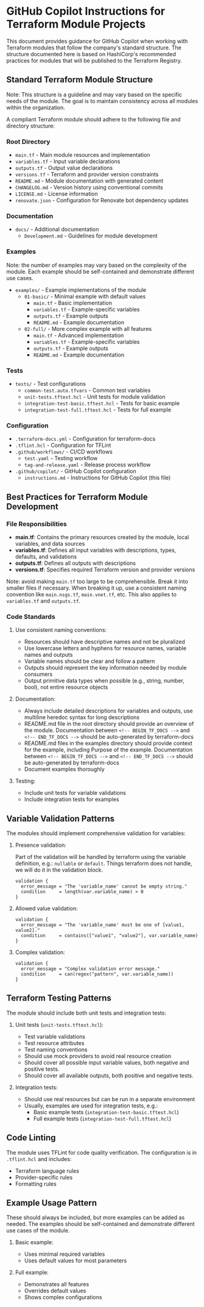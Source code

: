 # GitHub Copilot Instructions for Terraform Module Projects

This document provides guidance for GitHub Copilot when working with Terraform modules that follow the company's standard structure. The structure documented here is based on HashiCorp's recommended practices for modules that will be published to the Terraform Registry.

## Standard Terraform Module Structure

Note: This structure is a guideline and may vary based on the specific needs of the module. The goal is to maintain consistency across all modules within the organization.

A compliant Terraform module should adhere to the following file and directory structure:

### Root Directory

- `main.tf` - Main module resources and implementation
- `variables.tf` - Input variable declarations
- `outputs.tf` - Output value declarations
- `versions.tf` - Terraform and provider version constraints
- `README.md` - Module documentation with generated content
- `CHANGELOG.md` - Version history using conventional commits
- `LICENSE.md` - License information
- `renovate.json` - Configuration for Renovate bot dependency updates

### Documentation

- `docs/` - Additional documentation
  - `Development.md` - Guidelines for module development

### Examples

Note: the number of examples may vary based on the complexity of the module. Each example should be self-contained and demonstrate different use cases.

- `examples/` - Example implementations of the module
  - `01-basic/` - Minimal example with default values
    - `main.tf` - Basic implementation
    - `variables.tf` - Example-specific variables
    - `outputs.tf` - Example outputs
    - `README.md` - Example documentation
  - `02-full/` - More complex example with all features
    - `main.tf` - Advanced implementation
    - `variables.tf` - Example-specific variables
    - `outputs.tf` - Example outputs
    - `README.md` - Example documentation

### Tests

- `tests/` - Test configurations
  - `common-test.auto.tfvars` - Common test variables
  - `unit-tests.tftest.hcl` - Unit tests for module validation
  - `integration-test-basic.tftest.hcl` - Tests for basic example
  - `integration-test-full.tftest.hcl` - Tests for full example

### Configuration

- `.terraform-docs.yml` - Configuration for terraform-docs
- `.tflint.hcl` - Configuration for TFLint
- `.github/workflows/` - CI/CD workflows
  - `test.yaml` - Testing workflow
  - `tag-and-release.yaml` - Release process workflow
- `.github/copilot/` - GitHub Copilot configuration
  - `instructions.md` - Instructions for GitHub Copilot (this file)

## Best Practices for Terraform Module Development

### File Responsibilities

- **main.tf**: Contains the primary resources created by the module, local variables, and data sources
- **variables.tf**: Defines all input variables with descriptions, types, defaults, and validations
- **outputs.tf**: Defines all outputs with descriptions
- **versions.tf**: Specifies required Terraform version and provider versions

Note: avoid making `main.tf` too large to be comprehensible. Break it into smaller files if necessary. When breaking it up, use a consistent naming convention like `main.nsgs.tf`, `main.vnet.tf`, etc. This also applies to `variables.tf` and `outputs.tf`.

### Code Standards

1. Use consistent naming conventions:
   - Resources should have descriptive names and not be pluralized
   - Use lowercase letters and hyphens for resource names, variable names and outputs
   - Variable names should be clear and follow a pattern
   - Outputs should represent the key information needed by module consumers
   - Output primitive data types when possible (e.g., string, number, bool), not entire resource objects

2. Documentation:
   - Always include detailed descriptions for variables and outputs, use multiline heredoc syntax for long descriptions
   - README.md file in the root directory should provide an overview of the module. Documentation between `<!-- BEGIN_TF_DOCS -->` and `<!-- END_TF_DOCS -->` should be auto-generated by terraform-docs
   - README.md files in the examples directory should provide context for the example, including Purpose of the example. Documentation between `<!-- BEGIN_TF_DOCS -->` and `<!-- END_TF_DOCS -->` should be auto-generated by terraform-docs
   - Document examples thoroughly

3. Testing:
   - Include unit tests for variable validations
   - Include integration tests for examples

## Variable Validation Patterns

The modules should implement comprehensive validation for variables:

1. Presence validation:

   Part of the validation will be handled by terraform using the variable definition, e.g.: `nullable` or `default`. Things terraform does not handle, we will do it in the validation block.

   ```hcl
   validation {
     error_message = "The 'variable_name' cannot be empty string."
     condition     = length(var.variable_name) > 0
   }
   ```

2. Allowed value validation:

   ```hcl
   validation {
     error_message = "The 'variable_name' must be one of [value1, value2]."
     condition     = contains(["value1", "value2"], var.variable_name)
   }
   ```

3. Complex validation:

   ```hcl
   validation {
     error_message = "Complex validation error message."
     condition     = can(regex("pattern", var.variable_name))
   }
   ```

## Terraform Testing Patterns

The module should include both unit tests and integration tests:

1. Unit tests (`unit-tests.tftest.hcl`):
   - Test variable validations
   - Test resource attributes
   - Test naming conventions
   - Should use mock providers to avoid real resource creation
   - Should cover all possible input variable values, both negative and positive tests.
   - Should cover all available outputs, both positive and negative tests.

2. Integration tests:
   - Should use real resources but can be run in a separate environment
   - Usually, examples are used for integration tests, e.g.:
     - Basic example tests (`integration-test-basic.tftest.hcl`)
     - Full example tests (`integration-test-full.tftest.hcl`)

## Code Linting

The module uses TFLint for code quality verification. The configuration is in `.tflint.hcl` and includes:

- Terraform language rules
- Provider-specific rules
- Formatting rules

## Example Usage Pattern

These should always be included, but more examples can be added as needed. The examples should be self-contained and demonstrate different use cases of the module.

1. Basic example:
   - Uses minimal required variables
   - Uses default values for most parameters

2. Full example:
   - Demonstrates all features
   - Overrides default values
   - Shows complex configurations
